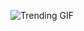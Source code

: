 ![Trending GIF](https://media2.giphy.com/media/v1.Y2lkPThiYjIxNzcybXg5dnl2emdybGsweGVsYzN3dXlwM3IxdzVwZ21ndHJ6YXo5YzluaSZlcD12MV9naWZzX3NlYXJjaCZjdD1n/YQitE4YNQNahy/giphy.gif)
